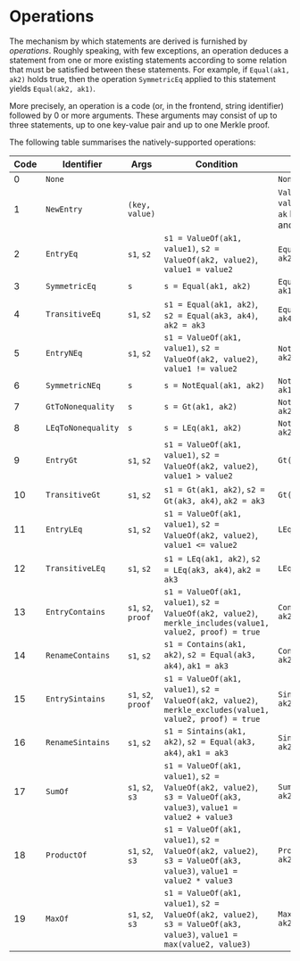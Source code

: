 # Operations
The mechanism by which statements are derived is furnished by *operations*. Roughly speaking, with few exceptions, an operation deduces a statement from one or more existing statements according to some relation that must be satisfied between these statements. For example, if `Equal(ak1, ak2)` holds true, then the operation `SymmetricEq` applied to this statement yields `Equal(ak2, ak1)`.

More precisely, an operation is a code (or, in the frontend, string identifier) followed by 0 or more arguments. These arguments may consist of up to three statements, up to one key-value pair and up to one Merkle proof.

The following table summarises the natively-supported operations:

| Code | Identifier         | Args                | Condition                                                                                                             | Output                                                         |
|------|--------------------|---------------------|-----------------------------------------------------------------------------------------------------------------------|----------------------------------------------------------------|
| 0    | `None`             |                     |                                                                                                                       | `None`                                                         |
| 1    | `NewEntry`         | `(key, value)`      |                                                                                                                       | `ValueOf(ak, value)`, where `ak` has key `key` and origin ID 1 |
| 2    | `EntryEq`          | `s1`, `s2`          | `s1 = ValueOf(ak1, value1)`, `s2 = ValueOf(ak2, value2)`, `value1 = value2`                                           | `Equal(ak1, ak2)`                                              |
| 3    | `SymmetricEq`      | `s`                 | `s = Equal(ak1, ak2)`                                                                                                 | `Equal(ak2, ak1)`                                              |
| 4    | `TransitiveEq`     | `s1`, `s2`          | `s1 = Equal(ak1, ak2)`, `s2 = Equal(ak3, ak4)`, `ak2 = ak3`                                                           | `Equal(ak1, ak4)`                                              |
| 5    | `EntryNEq`         | `s1`, `s2`          | `s1 = ValueOf(ak1, value1)`, `s2 = ValueOf(ak2, value2)`, `value1 != value2`                                          | `NotEqual(ak1, ak2)`                                           |
| 6    | `SymmetricNEq`     | `s`                 | `s = NotEqual(ak1, ak2)`                                                                                              | `NotEqual(ak2, ak1)`                                           |
| 7    | `GtToNonequality`  | `s`                 | `s = Gt(ak1, ak2)`                                                                                                    | `NotEqual(ak1, ak2)`                                           |
| 8    | `LEqToNonequality` | `s`                 | `s = LEq(ak1, ak2)`                                                                                                   | `NotEqual(ak1, ak2)`                                           |
| 9    | `EntryGt`          | `s1`, `s2`          | `s1 = ValueOf(ak1, value1)`, `s2 = ValueOf(ak2, value2)`, `value1 > value2`                                           | `Gt(ak1, ak2)`                                                 |
| 10   | `TransitiveGt`     | `s1`, `s2`          | `s1 = Gt(ak1, ak2)`, `s2 = Gt(ak3, ak4)`, `ak2 = ak3`                                                                 | `Gt(ak1, ak4)`                                                 |
| 11   | `EntryLEq`         | `s1`, `s2`          | `s1 = ValueOf(ak1, value1)`, `s2 = ValueOf(ak2, value2)`, `value1 <= value2`                                          | `LEq(ak1, ak2)`                                                |
| 12   | `TransitiveLEq`    | `s1`, `s2`          | `s1 = LEq(ak1, ak2)`, `s2 = LEq(ak3, ak4)`, `ak2 = ak3`                                                               | `LEq(ak1, ak4)`                                                |
| 13   | `EntryContains`    | `s1`, `s2`, `proof` | `s1 = ValueOf(ak1, value1)`, `s2 = ValueOf(ak2, value2)`, `merkle_includes(value1, value2, proof) = true`             | `Contains(ak1, ak2)`                                           |
| 14   | `RenameContains`   | `s1`, `s2`          | `s1 = Contains(ak1, ak2)`, `s2 = Equal(ak3, ak4)`, `ak1 = ak3`                                                        | `Contains(ak4, ak2)`                                           |
| 15   | `EntrySintains`    | `s1`, `s2`, `proof` | `s1 = ValueOf(ak1, value1)`, `s2 = ValueOf(ak2, value2)`, `merkle_excludes(value1, value2, proof) = true`             | `Sintains(ak1, ak2)`                                           |
| 16   | `RenameSintains`   | `s1`, `s2`          | `s1 = Sintains(ak1, ak2)`, `s2 = Equal(ak3, ak4)`, `ak1 = ak3`                                                        | `Sintains(ak4, ak2)`                                           |
| 17   | `SumOf`            | `s1`, `s2`, `s3`    | `s1 = ValueOf(ak1, value1)`, `s2 = ValueOf(ak2, value2)`, `s3 = ValueOf(ak3, value3)`, `value1 = value2 + value3`     | `SumOf(ak1, ak2, ak3)`                                         |
| 18   | `ProductOf`        | `s1`, `s2`, `s3`    | `s1 = ValueOf(ak1, value1)`, `s2 = ValueOf(ak2, value2)`, `s3 = ValueOf(ak3, value3)`, `value1 = value2 * value3`     | `ProductOf(ak1, ak2, ak3)`                                     |
| 19   | `MaxOf`            | `s1`, `s2`, `s3`    | `s1 = ValueOf(ak1, value1)`, `s2 = ValueOf(ak2, value2)`, `s3 = ValueOf(ak3, value3)`, `value1 = max(value2, value3)` | `MaxOf(ak1, ak2, ak3)`                                         |
